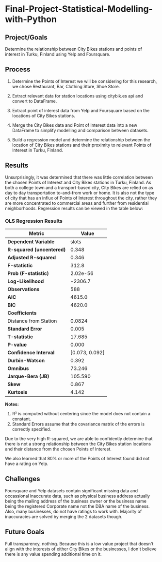 # Final-Project-Statistical-Modelling-with-Python

## Project/Goals
Determine the relationship between City Bikes stations and points of interest in Turku, Finland using Yelp and Foursquare.

## Process
1. Determine the Points of Interest we will be considering for this research, we chose Restaurant, Bar, Clothing Store, Shoe Store.

2. Extract relevant data for station locations using citybik.es api and convert to DataFrame.

3. Extract point of interest data from Yelp and Foursquare based on the locations of City Bikes stations.

4. Merge the City Bikes data and Point of Interest data into a new DataFrame to simplify modelling and comparison between datasets.

5. Build a regression model and determine the relationship between the location of City Bikes stations and their proximity to relevant Points of Interest in Turku, Finland.

## Results
Unsurprisingly, it was determined that there was little correlation between the chosen Points of Interest and City Bikes stations in Turku, Finland. As both a college town and a transport-based city, City Bikes are relied on as day to day transportation to-and-from work or home. It is also not the type of city that has an influx of Points of Interest throughout the city, rather they are more concentrated to commercial areas and further from residential neighborhoods. Regression results can be viewed in the table below:

### OLS Regression Results
| Metric                    | Value       |
|---------------------------|-------------|
| **Dependent Variable**    | slots       |
| **R-squared (uncentered)**| 0.348       |
| **Adjusted R-squared**    | 0.346       |
| **F-statistic**           | 312.8       |
| **Prob (F-statistic)**    | 2.02e-56    |
| **Log-Likelihood**        | -2306.7     |
| **Observations**          | 588         |
| **AIC**                   | 4615.0      |
| **BIC**                   | 4620.0      |
| **Coefficients**          |             |
| Distance from Station     | 0.0824      |
| **Standard Error**        | 0.005       |
| **T-statistic**           | 17.685      |
| **P-value**               | 0.000       |
| **Confidence Interval**   | [0.073, 0.092] |
| **Durbin-Watson**         | 0.392       |
| **Omnibus**               | 73.246      |
| **Jarque-Bera (JB)**      | 105.590     |
| **Skew**                  | 0.867       |
| **Kurtosis**              | 4.142       |

**Notes:**
1. R² is computed without centering since the model does not contain a constant.
2. Standard Errors assume that the covariance matrix of the errors is correctly specified.

Due to the very high R-squared, we are able to confidently determine that there is not a strong relationship between the City Bikes station locations and their distance from the chosen Points of Interest.

We also learned that 80% or more of the Points of Interest found did not have a rating on Yelp.

## Challenges 
Foursquare and Yelp datasets contain significant missing data and occassional inaccurate data, such as physical business address actually being the mailing address of the business owner or the business name being the registered Corporate name not the DBA name of the business. Also, many businesses, do not have ratings to work with. Majority of inaccuracies are solved by merging the 2 datasets though.


## Future Goals
Full transparency, nothing. Because this is a low value project that doesn't align with the interests of either City Bikes or the businesses, I don't believe there is any value spending additional time on it.
